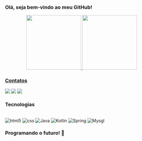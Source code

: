 ### Olá, seja bem-vindo ao meu GitHub!

 <div>
<div align="center">
  <a href="https://github.com/DanilosvD">
  <img height="180em" src="https://github-readme-stats.vercel.app/api?username=DanilosvD&show_icons=true&theme=dracula&include_all_commits=true&count_private=true"/>
  <img height="180em" src="https://github-readme-stats.vercel.app/api/top-langs/?username=DanilosvD&layout=compact&langs_count=7&theme=dracula"/>
</div>

 </div>
 
 ### Contatos
 
<div> 
   <a href="https://discord.gg/danilo22#5687" target="_blank"><img src="https://img.shields.io/badge/Discord-7289DA?style=for-the-badge&logo=discord&logoColor=white" target="_blank"></a> 
  <a href = "mailt:danilosv.vieira@gmail.com"><img src="https://img.shields.io/badge/-Gmail-%23333?style=for-the-badge&logo=gmail&logoColor=white" target="_blank"></a>
  <a href="https://www.linkedin.com/in/linkedin.com/in/danilo-da-silva-vieira-50020096" target="_blank"><img src="https://img.shields.io/badge/-LinkedIn-%230077B5?style=for-the-badge&logo=linkedin&logoColor=white" target="_blank"></a> 
 
 
</div>

 ### Tecnologias
 <div style= "display: inline_block"> <br/>
  <img align ="center" alt="html5" src="https://img.shields.io/badge/HTML5-E34F26?style=for-the-badge&logo=html5&logoColor=white"/>
  <img align ="center" alt="css" src="https://img.shields.io/badge/CSS3-1572B6?style=for-the-badge&logo=css3&logoColor=white"/>
 <img align ="center" alt="Java" src="https://img.shields.io/badge/Java-ED8B00?style=for-the-badge&logo=java&logoColor=white"/>
 <img align ="center" alt="Kotlin" src="https://img.shields.io/badge/Kotlin-0095D5?&style=for-the-badge&logo=kotlin&logoColor=white"/>
 <img align ="center" alt="Spring" src="https://img.shields.io/badge/Spring-6DB33F?style=for-the-badge&logo=spring&logoColor=white"/>
   <img align ="center" alt="Mysgl" src="https://img.shields.io/badge/MySQL-00000F?style=for-the-badge&logo=mysql&logoColor=white"/>
 
 </div>
 
 ### Programando o futuro! 🤙
